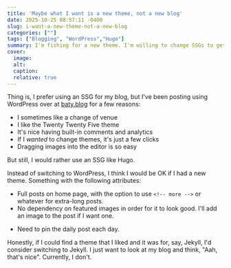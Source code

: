 ```yaml
---
title: 'Maybe what I want is a new theme, not a new blog'
date: 2025-10-25 08:57:11 -0400
slug: i-want-a-new-theme-not-a-new-blog
categories: [""]
tags: ["Blogging", "WordPress","Hugo"]
summary: I'm fishing for a new theme. I'm willing to change SSGs to get one I like.
cover: 
  image: 
  alt: 
  caption: 
  relative: true
---
```


Thing is, I prefer using an SSG for my blog, but I've been posting using WordPress over at [baty.blog](https://baty.blog) for a few reasons:

- I sometimes like a change of venue
- I like the Twenty Twenty Five theme
- It's nice having built-in comments and analytics
- If I _wanted_ to change themes, it's just a few clicks
- Dragging images into the editor is so easy

But still, I would rather use an SSG like Hugo.

Instead of switching to WordPress, I think I would be OK if I had a new theme. Something with the following attributes:

- Full posts on home page, with the option to use `<!-- more -->` or whatever for extra-long posts.
- No dependency on featured images in order for it to look good. I'll add an image to the post if I want one.
* Need to pin the daily post each day.

Honestly, if I could find a theme that I liked and it was for, say, Jekyll, I'd consider switching to Jekyll. I just want to look at my blog and think, "Aah, that's nice". Currently, I don't.
